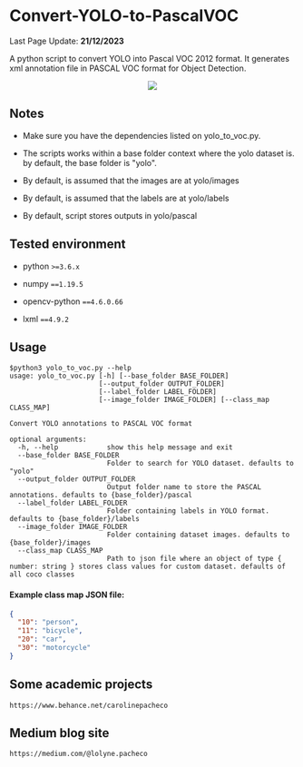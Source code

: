 # Convert-YOLO-to-PascalVOC

Last Page Update: **21/12/2023**

A python script to convert YOLO into Pascal VOC 2012 format. It generates xml annotation file in PASCAL VOC format for Object Detection.

<p align="center"><img src="https://raw.githubusercontent.com/carolinepacheco/Convert-COCO-to-PascalVOC/master/docs/convert.png" border="0" /></p>


## Notes
 
 * Make sure you have the dependencies listed on yolo_to_voc.py. 

 * The scripts works within a base folder context where the yolo dataset is. by default, the base folder is "yolo".

 * By default, is assumed that the images are at yolo/images

 * By default, is assumed that the labels are at yolo/labels

 * By default, script stores outputs in yolo/pascal
 
##  Tested environment

* python `>=3.6.x`

* numpy `==1.19.5`

* opencv-python `==4.6.0.66`

* lxml `==4.9.2`

 
## Usage
```console
$python3 yolo_to_voc.py --help
usage: yolo_to_voc.py [-h] [--base_folder BASE_FOLDER]
                      [--output_folder OUTPUT_FOLDER]
                      [--label_folder LABEL_FOLDER]
                      [--image_folder IMAGE_FOLDER] [--class_map CLASS_MAP]

Convert YOLO annotations to PASCAL VOC format

optional arguments:
  -h, --help            show this help message and exit
  --base_folder BASE_FOLDER
                        Folder to search for YOLO dataset. defaults to "yolo"
  --output_folder OUTPUT_FOLDER
                        Output folder name to store the PASCAL annotations. defaults to {base_folder}/pascal
  --label_folder LABEL_FOLDER
                        Folder containing labels in YOLO format. defaults to {base_folder}/labels
  --image_folder IMAGE_FOLDER
                        Folder containing dataset images. defaults to {base_folder}/images
  --class_map CLASS_MAP
                        Path to json file where an object of type { number: string } stores class values for custom dataset. defaults of all coco classes
```

#### Example class map JSON file:
```json
{
  "10": "person",
  "11": "bicycle",
  "20": "car",
  "30": "motorcycle"
}
```

Some academic projects
-------------------------
```
https://www.behance.net/carolinepacheco
```

Medium blog site
-------------------------
```
https://medium.com/@lolyne.pacheco
```
